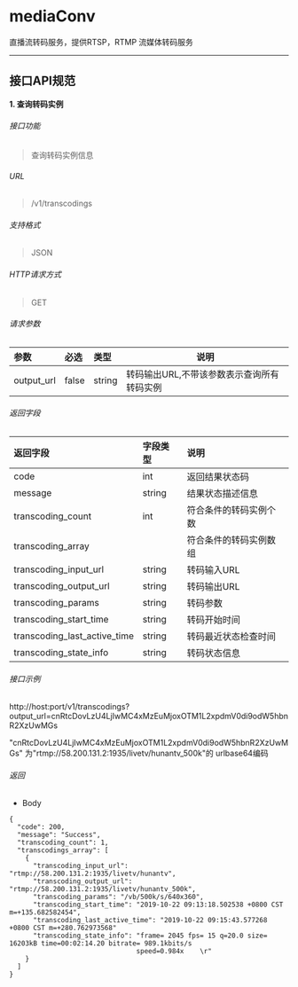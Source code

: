 # mediaConv
直播流转码服务，提供RTSP，RTMP 流媒体转码服务

---
接口API规范
---
**1\. 查询转码实例**
###### 接口功能
> 查询转码实例信息
###### URL
> /v1/transcodings

###### 支持格式
> JSON

###### HTTP请求方式
> GET

###### 请求参数
>
| 参数 | 必选 | 类型 | 说明 |
|:-----  |:-------|:-----|-----|
|output_url  |false|string|转码输出URL,不带该参数表示查询所有转码实例|

###### 返回字段
> 
|返回字段|字段类型|说明                              |
|:-----   |:------|:-----------------------------   |
|code   |int    |返回结果状态码   |
|message  |string    |结果状态描述信息   |
|transcoding_count   |int    |符合条件的转码实例个数   |
|transcoding_array   |    |符合条件的转码实例数组   |
|transcoding_input_url  |string |转码输入URL                      |
|transcoding_output_url  |string |转码输出URL                      |
|transcoding_params  |string |转码参数                      |
|transcoding_start_time |string |转码开始时间                         |
|transcoding_last_active_time |string |转码最近状态检查时间                         |
|transcoding_state_info |string |转码状态信息                         |

###### 接口示例
http://host:port/v1/transcodings?output_url=cnRtcDovLzU4LjIwMC4xMzEuMjoxOTM1L2xpdmV0di9odW5hbnR2XzUwMGs

"cnRtcDovLzU4LjIwMC4xMzEuMjoxOTM1L2xpdmV0di9odW5hbnR2XzUwMGs" 为"rtmp://58.200.131.2:1935/livetv/hunantv_500k"的 urlbase64编码


###### 返回
- Body
```
{
  "code": 200,
  "message": "Success",
  "transcoding_count": 1,
  "transcodings_array": [
    {
      "transcoding_input_url": "rtmp://58.200.131.2:1935/livetv/hunantv",
      "transcoding_output_url": "rtmp://58.200.131.2:1935/livetv/hunantv_500k",
      "transcoding_params": "/vb/500k/s/640x360",
      "transcoding_start_time": "2019-10-22 09:13:18.502538 +0800 CST m=+135.682582454",
      "transcoding_last_active_time": "2019-10-22 09:15:43.577268 +0800 CST m=+280.762973568"
      "transcoding_state_info": "frame= 2045 fps= 15 q=20.0 size=   16203kB time=00:02:14.20 bitrate= 989.1kbits/s         
                                speed=0.984x    \r"
    }
  ]
}
```
